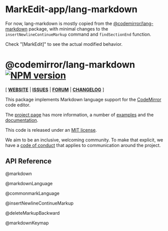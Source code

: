# MarkEdit-app/lang-markdown

For now, lang-markdown is mostly copied from the [@codemirror/lang-markdown](https://github.com/codemirror/lang-markdown) package, with minimal changes to the `insertNewlineContinueMarkup` command and `findSectionEnd` function.

Check "[MarkEdit]" to see the actual modified behavior.

<!-- NOTE: README.md is generated from src/README.md -->

# @codemirror/lang-markdown [![NPM version](https://img.shields.io/npm/v/@codemirror/lang-markdown.svg)](https://www.npmjs.org/package/@codemirror/lang-markdown)

[ [**WEBSITE**](https://codemirror.net/) | [**ISSUES**](https://github.com/codemirror/dev/issues) | [**FORUM**](https://discuss.codemirror.net/c/next/) | [**CHANGELOG**](https://github.com/codemirror/lang-markdown/blob/main/CHANGELOG.md) ]

This package implements Markdown language support for the
[CodeMirror](https://codemirror.net/) code editor.

The [project page](https://codemirror.net/) has more information, a
number of [examples](https://codemirror.net/examples/) and the
[documentation](https://codemirror.net/docs/).

This code is released under an
[MIT license](https://github.com/codemirror/lang-markdown/tree/main/LICENSE).

We aim to be an inclusive, welcoming community. To make that explicit,
we have a [code of
conduct](http://contributor-covenant.org/version/1/1/0/) that applies
to communication around the project.

## API Reference

@markdown

@markdownLanguage

@commonmarkLanguage

@insertNewlineContinueMarkup

@deleteMarkupBackward

@markdownKeymap
